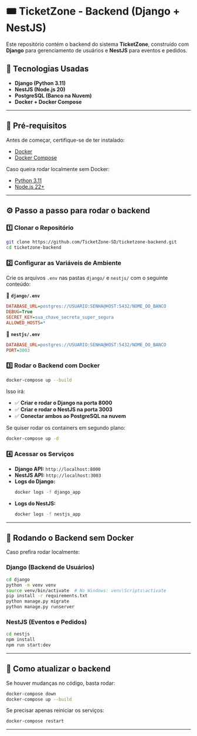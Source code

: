 # 🎟 TicketZone - Backend (Django + NestJS)

Este repositório contém o backend do sistema **TicketZone**, construído com **Django** para gerenciamento de usuários e **NestJS** para eventos e pedidos.

## 🚀 Tecnologias Usadas
- **Django (Python 3.11)**
- **NestJS (Node.js 20)**
- **PostgreSQL (Banco na Nuvem)**
- **Docker + Docker Compose**

---

## 📌 **Pré-requisitos**
Antes de começar, certifique-se de ter instalado:
- [Docker](https://docs.docker.com/get-docker/)
- [Docker Compose](https://docs.docker.com/compose/install/)

Caso queira rodar localmente sem Docker:
- [Python 3.11](https://www.python.org/downloads/)
- [Node.js 22+](https://nodejs.org/en/)

---

## ⚙️ **Passo a passo para rodar o backend**

### **1️⃣ Clonar o Repositório**
```bash
git clone https://github.com/TicketZone-SD/ticketzone-backend.git
cd ticketzone-backend
```

### **2️⃣ Configurar as Variáveis de Ambiente**
Crie os arquivos `.env` nas pastas `django/` e `nestjs/` com o seguinte conteúdo:

📂 **`django/.env`**
```ini
DATABASE_URL=postgres://USUARIO:SENHA@HOST:5432/NOME_DO_BANCO
DEBUG=True
SECRET_KEY=sua_chave_secreta_super_segura
ALLOWED_HOSTS=*
```

📂 **`nestjs/.env`**
```ini
DATABASE_URL=postgres://USUARIO:SENHA@HOST:5432/NOME_DO_BANCO
PORT=3003
```

### **3️⃣ Rodar o Backend com Docker**
```bash
docker-compose up --build
```
Isso irá:
- ✅ **Criar e rodar o Django na porta 8000**
- ✅ **Criar e rodar o NestJS na porta 3003**  
- ✅ **Conectar ambos ao PostgreSQL na nuvem**  

Se quiser rodar os containers em segundo plano:
```bash
docker-compose up -d
```

### **4️⃣ Acessar os Serviços**
- **Django API:** `http://localhost:8000`
- **NestJS API:** `http://localhost:3003`
- **Logs do Django:**  
  ```bash
  docker logs -f django_app
  ```
- **Logs do NestJS:**  
  ```bash
  docker logs -f nestjs_app
  ```

---

## 🎯 **Rodando o Backend sem Docker**
Caso prefira rodar localmente:

### **Django (Backend de Usuários)**
```bash
cd django
python -m venv venv
source venv/bin/activate  # No Windows: venv\Scripts\activate
pip install -r requirements.txt
python manage.py migrate
python manage.py runserver
```

### **NestJS (Eventos e Pedidos)**
```bash
cd nestjs
npm install
npm run start:dev
```

---

## 🔄 **Como atualizar o backend**
Se houver mudanças no código, basta rodar:
```bash
docker-compose down
docker-compose up --build
```

Se precisar apenas reiniciar os serviços:
```bash
docker-compose restart
```

---
